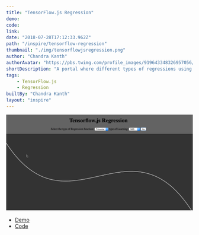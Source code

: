 ```yaml
---
title: "TensorFlow.js Regression"
demo:
code:
link:
date: "2018-07-28T17:12:33.962Z"
path: "/inspire/tensorflow-regression"
thumbnail: "./img/tensorflowjsregression.png"
author: "Chandra Kanth"
authorAvatar: "https://pbs.twimg.com/profile_images/919643348326957056/-4jeafUw_400x400.jpg"
shortDescription: "A portal where different types of regressions using TensorFlow.js can be played with"
tags:
    - TensorFlow.js
    - Regression
builtBy: "Chandra Kanth"
layout: "inspire"
---
```


![Animation](./img/tensorflowjsregression.gif)

* [Demo](https://ck090.github.io/tensorflowregression/)
* [Code](https://github.com/ck090/tensorflowregression)
